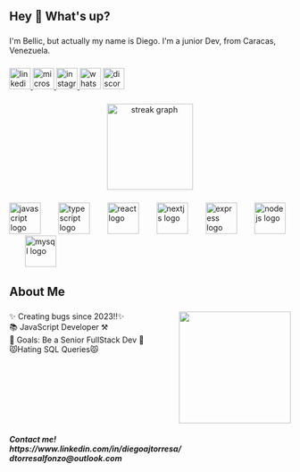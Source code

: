 <h2 align="left">Hey 👋 What's up?</h2>

###

<p align="left">I'm Bellic, but actually my name is Diego. I'm a junior Dev, from Caracas, Venezuela.</p>

###

<div align="left">
  <a href="https://www.linkedin.com/in/diegoajtorresa" target="_blank">
    <img src="https://img.shields.io/static/v1?message=LinkedIn&logo=linkedin&label=&color=0077B5&logoColor=white&labelColor=&style=for-the-badge" height="38" alt="linkedin logo"  />
  </a>
  <a href="dtorresalfonzo@outlook.com" target="_blank">
    <img src="https://img.shields.io/static/v1?message=Outlook&logo=microsoft-outlook&label=&color=0078D4&logoColor=white&labelColor=&style=for-the-badge" height="38" alt="microsoft-outlook logo"  />
  </a>
  <a href="https://www.instagram.com/a.ndr_s?igsh=YWdqcWVuaWUyMjFw" target="_blank">
    <img src="https://img.shields.io/static/v1?message=Instagram&logo=instagram&label=&color=E4405F&logoColor=white&labelColor=&style=for-the-badge" height="38" alt="instagram logo"  />
  </a>
  <img src="https://img.shields.io/static/v1?message=Whatsapp&logo=whatsapp&label=&color=25D366&logoColor=white&labelColor=&style=for-the-badge" height="38" alt="whatsapp logo"  />
  <img src="https://img.shields.io/static/v1?message=Discord&logo=discord&label=&color=7289DA&logoColor=white&labelColor=&style=for-the-badge" height="38" alt="discord logo"  />
</div>

###

<div align="center">
  <img src="https://streak-stats.demolab.com?user=SrBellic&locale=en&mode=weekly&theme=react&hide_border=true&border_radius=16&date_format=j/n%5B/Y%5D&order=3" height="154" alt="streak graph"  />
</div>

###

<div align="left">
  <img src="https://cdn.jsdelivr.net/gh/devicons/devicon/icons/javascript/javascript-plain.svg" height="56" alt="javascript logo"  />
  <img width="24" />
  <img src="https://cdn.jsdelivr.net/gh/devicons/devicon/icons/typescript/typescript-original.svg" height="56" alt="typescript logo"  />
  <img width="24" />
  <img src="https://cdn.jsdelivr.net/gh/devicons/devicon/icons/react/react-original.svg" height="56" alt="react logo"  />
  <img width="24" />
  <img src="https://cdn.jsdelivr.net/gh/devicons/devicon/icons/nextjs/nextjs-original.svg" height="56" alt="nextjs logo"  />
  <img width="24" />
  <img src="https://cdn.jsdelivr.net/gh/devicons/devicon/icons/express/express-original.svg" height="56" alt="express logo"  />
  <img width="24" />
  <img src="https://cdn.jsdelivr.net/gh/devicons/devicon/icons/nodejs/nodejs-original-wordmark.svg" height="56" alt="nodejs logo"  />
  <img width="24" />
  <img src="https://cdn.jsdelivr.net/gh/devicons/devicon/icons/mysql/mysql-original-wordmark.svg" height="56" alt="mysql logo"  />
</div>

###

<h2 align="left">About Me</h2>

###

<img align="right" height="200" src="https://hips.hearstapps.com/hmg-prod.s3.amazonaws.com/images/gif-gato-1519137077.gif?crop=1.00xw:0.502xh;0,0.316xh&resize=640:*"  />

###

<p align="left">✨ Creating bugs since 2023!!✨<br>📚 JavaScript Developer ⚒️<br>🎯 Goals: Be a Senior FullStack Dev 🎯<br>😾Hating SQL Queries😾</p>

###

<br clear="both">

<h5 align="left">Contact me!<br>https://www.linkedin.com/in/diegoajtorresa/<br>dtorresalfonzo@outlook.com</h5>

###

